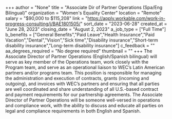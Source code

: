 +++
author = "None"
title = "Associate Dir of Partner Operations (Spa/Eng Bilingual)"
organization = "Women's Equality Center"
location = "Remote"
salary = "$90,000 to $115,208"
link = "https://apply.workable.com/work-in-progress-consulting/j/BAE1801505/"
sort_date = "2023-06-28"
created_at = "June 28, 2023"
closing_date = "August 2, 2023"
a_job_type = ["Full Time"]
b_benefits = ["General Benefits","Paid Leave","Health Insurance","Paid Vacation","Dental","Vision","Sick time","Disability insurance","Short-term disability insurance","Long-term disability insurance"]
c_feedback = ""
aa_degrees_required = "No degree required"
thumbnail = ""
+++
The Associate Director of Partner Operations (English/Spanish bilingual) will serve as key member of the Operations team, work closely with the Program team, and serve as an operational liaison to WEC’s Latin American partners and/or programs team. This position is responsible for managing the administration and execution of contracts, grants (incoming and outgoing), and invoices with WEC’s partners and ensuring that all parties are well coordinated and share understanding of all U.S.-based contract and payment requirements for our partnership agreements. The Associate Director of Partner Operations will be someone well-versed in operations and compliance work, with the ability to discuss and educate all parties on legal and compliance requirements in both English and Spanish.